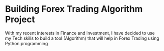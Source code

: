 # Building Forex Trading Algorithm Project
With my recent interests in Finance and Investment, I have decided to use my Tech skills to build a tool (Algorithm) that will help in Forex Trading using Python programming
